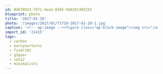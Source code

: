 ```yaml
---
id: 0db78933-7471-4ea3-8365-5b8291405252
blueprint: photo
title: '2017-01-28'
photo: '/images/2017/01/71f10-2017-01-28-1.jpg'
caption: '<!-- wp:image --><figure class="wp-block-image"><img src="/assets/images/2017/01/71f10-2017-01-28-1.jpg" /></figure><!-- /wp:image --><!-- wp:paragraph --><p>New touring skis. Because even #minimalists need to splurge once in a while. Especially on Canadian gear bearing Canadian colors. #earnyourturns #findr102 #ion12 #g3gear #carbon</p><!-- /wp:paragraph -->'
import_id: '21415'
tags:
  - carbon
  - earnyourturns
  - findr102
  - g3gear
  - ion12
  - minimalists
---
```

